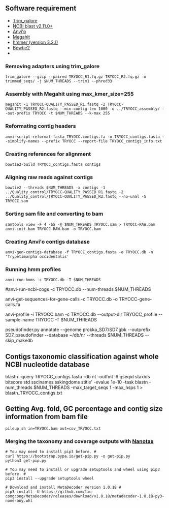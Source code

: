 ## Software requirement
* [Trim_galore](https://github.com/FelixKrueger/TrimGalore)
* [NCBI blast v2.11.0+](https://blast.ncbi.nlm.nih.gov/Blast.cgi?PAGE_TYPE=BlastDocs&DOC_TYPE=Download)
* [Anvi'o](https://anvio.org/)
* [Megahit](https://github.com/voutcn/megahit)
* [hmmer (version 3.2.1)](http://www.hmmer.org/)
* [Bowtie2](https://github.com/BenLangmead/bowtie2)
* 

### Removing adapters using trim_galore
```shell
trim_galore --gzip --paired TRYOCC_R1.fq.gz TRYOCC_R2.fq.gz -o trimmed_seqs/ -j $NUM_THREADS --trim1 --phred33
```
### Assembly with Megahit using max_kmer_size=255
```shell
megahit -1 TRYOCC-QUALITY_PASSED_R1.fastq -2 TRYOCC-QUALITY_PASSED_R2.fastq --min-contig-len 1000 -o ../TRYOCC_assembly/ --out-prefix TRYOCC -t $NUM_THREADS --k-max 255
```
### Reformating contig headers
```shell
anvi-script-reformat-fasta TRYOCC.contigs.fa -o TRYOCC_contigs.fasta --simplify-names --prefix TRYOCC --report-file TRYOCC_contigs_info.txt
```
### Creating references for alignment
```shell
bowtie2-build TRYOCC_contigs.fasta contigs
```
### Aligning raw reads against contigs
```shell
bowtie2 --threads $NUM_THREADS -x contigs -1 ../Quality_control/TRYOCC-QUALITY_PASSED_R1.fastq -2 ../Quality_control/TRYOCC-QUALITY_PASSED_R2.fastq --no-unal -S TRYOCC.sam
```
### Sorting sam file and converting to bam
```shell
samtools view -F 4 -bS -@ $NUM_THREADS TRYOCC.sam > TRYOCC-RAW.bam
anvi-init-bam TRYOCC-RAW.bam -o TRYOCC.bam
```
### Creating Anvi'o contigs database
```shell
anvi-gen-contigs-database -f TRYOCC_contigs.fasta -o TRYOCC.db -n 'Trypetimorpha occidentalis'
```
### Running hmm profiles
```shell
anvi-run-hmms -c TRYOCC.db -T $NUM_THREADS
```
#anvi-run-ncbi-cogs -c TRYOCC.db --num-threads $NUM_THREADS

anvi-get-sequences-for-gene-calls -c TRYOCC.db -o TRYOCC-gene-calls.fa

anvi-profile -i TRYOCC.bam -c TRYOCC.db --output-dir TRYOCC_profile --sample-name TRYOCC -T $NUM_THREADS

pseudofinder.py annotate --genome prokka_SD7/SD7.gbk --outprefix SD7_pseudofinder --database ~/db/nr --threads $NUM_THREADS --skip_makedb


## Contigs taxonomic classification against whole NCBI nucleotide database

blastn -query TRYOCC_contigs.fasta -db nt -outfmt '6 qseqid staxids bitscore std sscinames sskingdoms stitle' -evalue 1e-10 -task blastn -num_threads $NUM_THREADS -max_target_seqs 1 -max_hsps 1 > blastn_TRYOCC_contigs.txt

## Getting Avg. fold, GC percentage and contig size information from bam file
```shell
pileup.sh in=TRYOCC.bam out=cov_TRYOCC.txt
```

### Merging the taxonomy and coverage outputs with [Nanotax](https://github.com/diecasfranco/Nanotax/blob/main/NanoTax_v2.2.py)


```shell
# You may need to install pip3 before. #
curl https://bootstrap.pypa.io/get-pip.py -o get-pip.py
python3 get-pip.py

# You may need to install or upgrade setuptools and wheel using pip3 before. #
pip3 install --upgrade setuptools wheel

# Download and install MetaDecoder version 1.0.18 #
pip3 install -U https://github.com/liu-congcong/MetaDecoder/releases/download/v1.0.18/metadecoder-1.0.18-py3-none-any.whl
```
